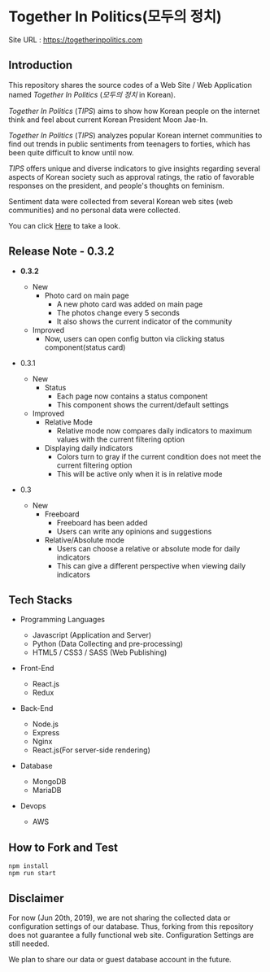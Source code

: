 # Together In Politics(모두의 정치)

Site URL : <https://togetherinpolitics.com>

## Introduction

This repository shares the source codes of a Web Site / Web Application named _Together In Politics_ (_모두의 정치_ in Korean).

_Together In Politics_ (_TIPS_) aims to show how Korean people on the internet think and feel about current Korean President Moon Jae-In.

_Together In Politics_ (_TIPS_) analyzes popular Korean internet communities to find out trends in public sentiments from teenagers to forties, which has been quite difficult to know until now.

_TIPS_ offers unique and diverse indicators to give insights regarding several aspects of Korean society such as approval ratings, the ratio of favorable responses on the president, and people's thoughts on feminism.

Sentiment data were collected from several Korean web sites (web communities) and no personal data were collected.

You can click [Here](https://togetherinpolitics.com) to take a look.

## Release Note - 0.3.2

* **0.3.2**
  * New 
    * Photo card on main page
      * A new photo card was added on main page
      * The photos change every 5 seconds
      * It also shows the current indicator of the community
  * Improved 
    * Now, users can open config button via clicking status component(status card)


* 0.3.1
  * New
    * Status
      * Each page now contains a status component
      * This component shows the current/default settings
  * Improved
    * Relative Mode
      * Relative mode now compares daily indicators to maximum values with the current filtering option 
    * Displaying daily indicators
      * Colors turn to gray if the current condition does not meet the current filtering option 
      * This will be active only when it is in relative mode
      

* 0.3
  * New
    * Freeboard
      * Freeboard has been added
      * Users can write any opinions and suggestions
    * Relative/Absolute mode
      * Users can choose a relative or absolute mode for daily indicators
      * This can give a different perspective when viewing daily indicators



## Tech Stacks

* Programming Languages
  * Javascript (Application and Server)
  * Python (Data Collecting and pre-processing)
  * HTML5 / CSS3 / SASS (Web Publishing)

* Front-End
  * React.js
  * Redux

* Back-End
  * Node.js
  * Express
  * Nginx
  * React.js(For server-side rendering)

* Database
  * MongoDB
  * MariaDB

* Devops
  * AWS

## How to Fork and Test

```
npm install
npm run start
```

## Disclaimer

For now (Jun 20th, 2019), we are not sharing the collected data or configuration settings of our database.
Thus, forking from this repository does not guarantee a fully functional web site. Configuration Settings are still needed.

We plan to share our data or guest database account in the future.
